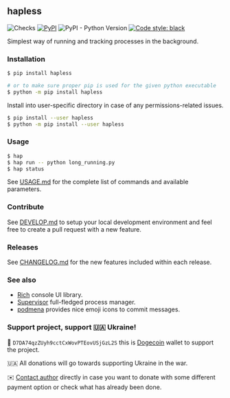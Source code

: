 ## hapless

![Checks](https://github.com/bmwant/hapless/actions/workflows/tests.yml/badge.svg)
[![PyPI](https://img.shields.io/pypi/v/hapless)](https://pypi.org/project/hapless/)
![PyPI - Python Version](https://img.shields.io/pypi/pyversions/hapless)
[![Code style: black](https://img.shields.io/badge/code%20style-black-000000.svg)](https://github.com/psf/black)

Simplest way of running and tracking processes in the background.

### Installation

```bash
$ pip install hapless

# or to make sure proper pip is used for the given python executable
$ python -m pip install hapless
```

Install into user-specific directory in case of any permissions-related issues.

```bash
$ pip install --user hapless
$ python -m pip install --user hapless
```

### Usage

```bash
$ hap
$ hap run -- python long_running.py
$ hap status
```

See [USAGE.md](https://github.com/bmwant/hapless/blob/main/USAGE.md) for the complete list of commands and available parameters.

### Contribute

See [DEVELOP.md](https://github.com/bmwant/hapless/blob/main/DEVELOP.md) to setup your local development environment and feel free to create a pull request with a new feature.

### Releases

See [CHANGELOG.md](https://github.com/bmwant/hapless/blob/main/CHANGELOG.md) for the new features included within each release.

### See also

* [Rich](https://rich.readthedocs.io/en/stable/introduction.html) console UI library.
* [Supervisor](http://supervisord.org/) full-fledged process manager.
* [podmena](https://github.com/bmwant/podmena) provides nice emoji icons to commit messages.

### Support project, support 🇺🇦 Ukraine!

🐶 `D7DA74qzZUyh9cctCxWovPTEovUSjGzL2S` this is [Dogecoin](https://dogecoin.com/) wallet to support the project.

🇺🇦 All donations will go towards supporting Ukraine in the war.

✉️ [Contact author](mailto:bmwant@gmail.com) directly in case you want to donate with some different payment option or check what has already been done.
